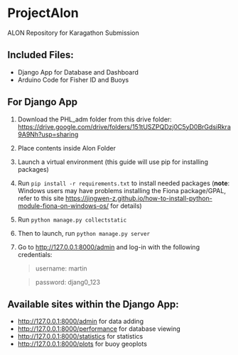 # ProjectAlon
ALON Repository for Karagathon Submission

## Included Files:
- Django App for Database and Dashboard
- Arduino Code for Fisher ID and Buoys

## For Django App
1. Download the PHL_adm folder from this drive folder: https://drive.google.com/drive/folders/151tUSZPQDzj0C5yD0BrGdsiRkra9A9Nh?usp=sharing
2. Place contents inside Alon Folder
3. Launch a virtual environment (this guide will use pip for installing packages)
4. Run <code>pip install -r requirements.txt</code> to install needed packages
(**note**: Windows users may have problems installing the Fiona package/GPAL, refer 
to this site https://jingwen-z.github.io/how-to-install-python-module-fiona-on-windows-os/ for details)
5. Run <code>python manage.py collectstatic</code>
6. Then to launch, run <code>python manage.py server</code>
7. Go to http://127.0.0.1:8000/admin and log-in with the following credentials:
    > username: martin

    > password: djang0_123

## Available sites within the Django App:
- http://127.0.0.1:8000/admin for data adding
- http://127.0.0.1:8000/performance for database viewing
- http://127.0.0.1:8000/statistics for statistics
- http://127.0.0.1:8000/plots for buoy geoplots
